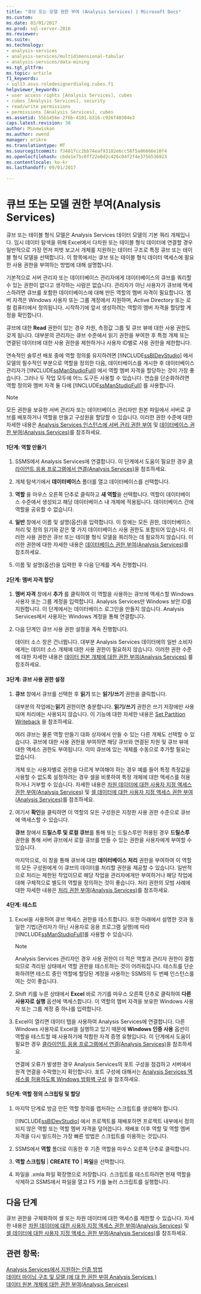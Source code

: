 ```yaml
---
title: "큐브 또는 모델 권한 부여 (Analysis Services) | Microsoft Docs"
ms.custom: 
ms.date: 03/01/2017
ms.prod: sql-server-2016
ms.reviewer: 
ms.suite: 
ms.technology:
- analysis-services
- analysis-services/multidimensional-tabular
- analysis-services/data-mining
ms.tgt_pltfrm: 
ms.topic: article
f1_keywords:
- sql13.asvs.roledesignerdialog.cubes.f1
helpviewer_keywords:
- user access rights [Analysis Services], cubes
- cubes [Analysis Services], security
- read/write permissions
- permissions [Analysis Services], cubes
ms.assetid: 55b1456e-2f6b-4101-b316-c926f40304e3
caps.latest.revision: 30
author: Minewiskan
ms.author: owend
manager: erikre
ms.translationtype: MT
ms.sourcegitcommit: f3481fcc2bb74eaf93182e6cc58f5a06666e10f4
ms.openlocfilehash: cbde1e75c0ff22e0d2c426c04f2f4e3756536923
ms.contentlocale: ko-kr
ms.lasthandoff: 09/01/2017

---
```

# <a name="grant-cube-or-model-permissions-analysis-services"></a>큐브 또는 모델 권한 부여(Analysis Services)
  큐브 또는 테이블 형식 모델은 Analysis Services 데이터 모델의 기본 쿼리 개체입니다. 임시 데이터 탐색을 위해 Excel에서 다차원 또는 테이블 형식 데이터에 연결할 경우 일반적으로 가장 먼저 피벗 보고서 개체를 지원하는 데이터 구조로 특정 큐브 또는 테이블 형식 모델을 선택합니다. 이 항목에서는 큐브 또는 테이블 형식 데이터 액세스에 필요한 사용 권한을 부여하는 방법에 대해 설명합니다.  
  
 기본적으로 서버 관리자 또는 데이터베이스 관리자에게 데이터베이스의 큐브를 쿼리할 수 있는 권한이 없다고 생각하는 사람은 없습니다. 관리자가 아닌 사용자가 큐브에 액세스하려면 큐브를 포함한 데이터베이스에 대해 만든 역할의 멤버 자격이 필요합니다. 멤버 자격은 Windows 사용자 또는 그룹 계정에서 지원하며, Active Directory 또는 로컬 컴퓨터에서 정의됩니다. 시작하기에 앞서 생성하려는 역할의 멤버 자격을 할당할 계정을 확인합니다.  
  
 큐브에 대한 **Read** 권한이 있는 경우 차원, 측정값 그룹 및 큐브 뷰에 대한 사용 권한도 갖게 됩니다. 대부분의 관리자는 큐브 수준에서 읽기 권한을 부여한 후 특정 개체 또는 연결된 데이터에 대한 사용 권한을 제한하거나 사용자 ID별로 사용 권한을 제한합니다.  
  
 연속적인 솔루션 배포 중에 역할 정의를 유지하려면 [!INCLUDE[ssBIDevStudio](../../includes/ssbidevstudio-md.md)] 에서 모델의 필수적인 부분으로 역할을 정의한 다음, 데이터베이스를 게시한 후 데이터베이스 관리자가 [!INCLUDE[ssManStudioFull](../../includes/ssmanstudiofull-md.md)] 에서 역할 멤버 자격을 할당하는 것이 가장 좋습니다. 그러나 두 작업 모두에 어느 도구든 사용할 수 있습니다. 연습을 단순화하려면 역할 정의와 멤버 자격 둘 다에 [!INCLUDE[ssManStudioFull](../../includes/ssmanstudiofull-md.md)] 를 사용합니다.  
  
> [!NOTE]  
>  모든 권한을 보유한 서버 관리자 또는 데이터베이스 관리자만 원본 파일에서 서버로 큐브를 배포하거나 역할을 만들고 구성원을 할당할 수 있습니다. 이러한 권한 수준에 대한 자세한 내용은 [Analysis Services 인스턴스에 서버 관리 권한 부여](../../analysis-services/instances/grant-server-admin-rights-to-an-analysis-services-instance.md) 및 [데이터베이스 권한 부여&#40;Analysis Services&#41;](../../analysis-services/multidimensional-models/grant-database-permissions-analysis-services.md)를 참조하세요.  
  
#### <a name="step-1-create-the-role"></a>1단계: 역할 만들기  
  
1.  SSMS에서 Analysis Services에 연결합니다. 이 단계에서 도움이 필요한 경우 [클라이언트 응용 프로그램에서 연결&#40;Analysis Services&#41;](../../analysis-services/instances/connect-from-client-applications-analysis-services.md)을 참조하세요.  
  
2.  개체 탐색기에서 **데이터베이스** 폴더를 열고 데이터베이스를 선택합니다.  
  
3.  **역할** 을 마우스 오른쪽 단추로 클릭하고 **새 역할**을 선택합니다. 역할이 데이터베이스 수준에서 생성되고 해당 데이터베이스 내 개체에 적용됩니다. 데이터베이스 간에 역할을 공유할 수 없습니다.  
  
4.  **일반** 창에서 이름 및 설명(옵션)을 입력합니다. 이 창에는 모든 권한, 데이터베이스 처리 및 정의 읽기와 같은 몇 가지 데이터베이스 사용 권한도 포함되어 있습니다. 이러한 사용 권한은 큐브 또는 테이블 형식 모델을 쿼리하는 데 필요하지 않습니다. 이러한 권한에 대한 자세한 내용은 [데이터베이스 권한 부여&#40;Analysis Services&#41;](../../analysis-services/multidimensional-models/grant-database-permissions-analysis-services.md)를 참조하세요.  
  
5.  이름 및 설명(옵션)을 입력한 후 다음 단계를 계속 진행합니다.  
  
#### <a name="step-2-assign-membership"></a>2단계: 멤버 자격 할당  
  
1.  **멤버 자격** 창에서 **추가** 를 클릭하여 이 역할을 사용하는 큐브에 액세스할 Windows 사용자 또는 그룹 계정을 입력합니다. Analysis Services만 Windows 보안 ID를 지원합니다. 이 단계에서는 데이터베이스 로그인을 만들지 않습니다. Analysis Services에서 사용자는 Windows 계정을 통해 연결합니다.  
  
2.  다음 단계인 큐브 사용 권한 설정을 계속 진행합니다.  
  
     데이터 소스 창은 건너뜁니다. 대부분 Analysis Services 데이터에의 일반 소비자에게는 데이터 소스 개체에 대한 사용 권한이 필요하지 않습니다. 이러한 권한 수준에 대한 자세한 내용은 [데이터 원본 개체에 대한 권한 부여&#40;Analysis Services&#41;](../../analysis-services/multidimensional-models/grant-permissions-on-a-data-source-object-analysis-services.md) 를 참조하세요.  
  
#### <a name="step-3-set-cube-permissions"></a>3단계: 큐브 사용 권한 설정  
  
1.  **큐브** 창에서 큐브를 선택한 후 **읽기** 또는 **읽기/쓰기** 권한을 클릭합니다.  
  
     대부분의 작업에는**읽기** 권한이면 충분합니다. **읽기/쓰기** 권한은 쓰기 저장에만 사용되며 처리에는 사용되지 않습니다. 이 기능에 대한 자세한 내용은 [Set Partition Writeback](../../analysis-services/multidimensional-models/set-partition-writeback.md) 을 참조하세요.  
  
     여러 큐브는 물론 역할 만들기 대화 상자에서 만들 수 있는 다른 개체도 선택할 수 있습니다. 큐브에 대한 사용 권한을 부여하면 해당 큐브와 연결된 차원 및 큐브 뷰에 대한 액세스 권한도 부여됩니다. 이미 큐브에 있는 개체를 수동으로 추가할 필요는 없습니다.  
  
     개체 또는 사용자별로 권한을 다르게 부여해야 하는 경우 예를 들어 특정 측정값을 사용할 수 없도록 설정하려는 경우 셀을 비롯하여 특정 개체에 대한 액세스를 허용하거나 거부할 수 있습니다. 자세한 내용은 [차원 데이터에 대한 사용자 지정 액세스 권한 부여&#40;Analysis Services&#41;](../../analysis-services/multidimensional-models/grant-custom-access-to-dimension-data-analysis-services.md) 및 [셀 데이터에 대한 사용자 지정 액세스 권한 부여&#40;Analysis Services&#41;](../../analysis-services/multidimensional-models/grant-custom-access-to-cell-data-analysis-services.md)를 참조하세요.  
  
2.  여기서 **확인**을 클릭하면 이 역할의 모든 구성원은 지정한 사용 권한 수준으로 큐브에 액세스할 수 있습니다.  
  
     **큐브** 창에서 **드릴스루 및 로컬 큐브**를 통해 또는 드릴스루만 허용된 경우 **드릴스루** 권한을 통해 서버 큐브에서 로컬 큐브를 만들 수 있는 권한을 사용자에게 부여할 수 있습니다.  
  
     마지막으로, 이 창을 통해 큐브에 대한 **데이터베이스 처리** 권한을 부여하여 이 역할의 모든 구성원에게 이 큐브의 데이터를 처리할 권한을 제공할 수 있습니다. 일반적으로 처리는 제한된 작업이므로 해당 작업을 관리자에게만 부여하거나 해당 작업에 대해 구체적으로 별도의 역할을 정의하는 것이 좋습니다. 처리 권한의 모범 사례에 대한 자세한 내용은 [처리 권한 부여&#40;Analysis Services&#41;](../../analysis-services/multidimensional-models/grant-process-permissions-analysis-services.md)를 참조하세요.  
  
#### <a name="step-4-test"></a>4단계: 테스트  
  
1.  Excel을 사용하여 큐브 액세스 권한을 테스트합니다. 또한 아래에서 설명한 것과 동일한 기법(관리자가 아닌 사용자로 응용 프로그램 실행)에 따라 [!INCLUDE[ssManStudioFull](../../includes/ssmanstudiofull-md.md)]를 사용할 수 있습니다.  
  
    > [!NOTE]  
    >  Analysis Services 관리자인 경우 사용 권한이 더 적은 역할과 관리자 권한이 결합되므로 격리된 상태에서 역할 권한을 테스트하는 것이 어려워집니다. 테스트를 단순화하려면 테스트 중인 역할에 할당된 계정을 사용하는 SSMS의 두 번째 인스턴스를 여는 것이 좋습니다.  
  
2.  Shift 키를 누른 상태에서 **Excel** 바로 가기를 마우스 오른쪽 단추로 클릭하여 **다른 사용자로 실행** 옵션에 액세스합니다. 이 역할의 멤버 자격을 보유한 Windows 사용자 또는 그룹 계정 중 하나를 입력합니다.  
  
3.  Excel이 열리면 데이터 탭을 사용하여 Analysis Services에 연결합니다. 다른 Windows 사용자로 Excel을 실행하고 있기 때문에 **Windows 인증 사용** 옵션이 역할을 테스트할 때 사용하기에 적합한 자격 증명 유형입니다. 이 단계에서 도움이 필요한 경우 [클라이언트 응용 프로그램에서 연결&#40;Analysis Services&#41;](../../analysis-services/instances/connect-from-client-applications-analysis-services.md)을 참조하세요.  
  
     연결에 오류가 발생한 경우 Analysis Services의 포트 구성을 점검하고 서버에서 원격 연결을 수락했는지 확인합니다. 포트 구성에 대해서는 [Analysis Services 액세스를 허용하도록 Windows 방화벽 구성](../../analysis-services/instances/configure-the-windows-firewall-to-allow-analysis-services-access.md) 을 참조하세요.  
  
#### <a name="step-5-script-role-definition-and-assignments"></a>5단계: 역할 정의 스크립팅 및 할당  
  
1.  마지막 단계로 방금 만든 역할 정의를 캡처하는 스크립트를 생성해야 합니다.  
  
     [!INCLUDE[ssBIDevStudio](../../includes/ssbidevstudio-md.md)] 에서 프로젝트를 재배포하면 프로젝트 내부에서 정의되지 않은 역할 또는 역할 멤버 자격을 덮어씁니다. 재배포 이후 역할 및 역할 멤버 자격을 다시 빌드하는 가장 빠른 방법은 스크립트를 이용하는 것입니다.  
  
2.  SSMS에서 **역할** 폴더로 이동한 후 기존 역할을 마우스 오른쪽 단추로 클릭합니다.  
  
3.  **역할 스크립팅** | **CREATE TO** | **파일**을 선택합니다.  
  
4.  파일을 .xmla 파일 확장명으로 저장합니다. 스크립트를 테스트하려면 현재 역할을 삭제하고 SSMS에서 파일을 열고 F5 키를 눌러 스크립트를 실행합니다.  
  
## <a name="next-step"></a>다음 단계  
 큐브 권한을 구체화하여 셀 또는 차원 데이터에 대한 액세스를 제한할 수 있습니다. 자세한 내용은 [차원 데이터에 대한 사용자 지정 액세스 권한 부여&#40;Analysis Services&#41;](../../analysis-services/multidimensional-models/grant-custom-access-to-dimension-data-analysis-services.md) 및 [셀 데이터에 대한 사용자 지정 액세스 권한 부여&#40;Analysis Services&#41;](../../analysis-services/multidimensional-models/grant-custom-access-to-cell-data-analysis-services.md)를 참조하세요.  
  
## <a name="see-also"></a>관련 항목:  
 [Analysis Services에서 지원하는 인증 방법](../../analysis-services/instances/authentication-methodologies-supported-by-analysis-services.md)   
 [데이터 마이닝 구조 및 모델 &#40;에 대 한 권한 부여 Analysis Services &#41;](../../analysis-services/multidimensional-models/grant-permissions-on-data-mining-structures-and-models-analysis-services.md)   
 [데이터 원본 개체에 대한 권한 부여&#40;Analysis Services&#41;](../../analysis-services/multidimensional-models/grant-permissions-on-a-data-source-object-analysis-services.md)  
  
  
